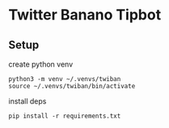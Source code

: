 # Twitter Banano Tipbot

## Setup
create python venv
```
python3 -m venv ~/.venvs/twiban
source ~/.venvs/twiban/bin/activate
```
install deps
```
pip install -r requirements.txt
```
